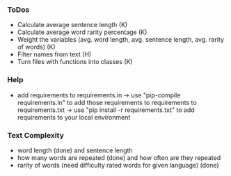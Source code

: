 ### ToDos
- Calculate average sentence length (K)
- Calculate average word rarity percentage (K)
- Weight the variables (avg. word length, avg. sentence length, avg. rarity of words) (K)
- Filter names from text (H)
- Turn files with functions into classes (K)


### Help
- add requirements to requirements.in -> use "pip-compile requirements.in" to add
  those requirements to requirements to requirements.txt -> use "pip install -r requirements.txt" to add requirements to your local environment


### Text Complexity

- word length (done) and sentence length
- how many words are repeated (done) and how often are they repeated
- rarity of words (need difficulty rated words for given language) (done)
